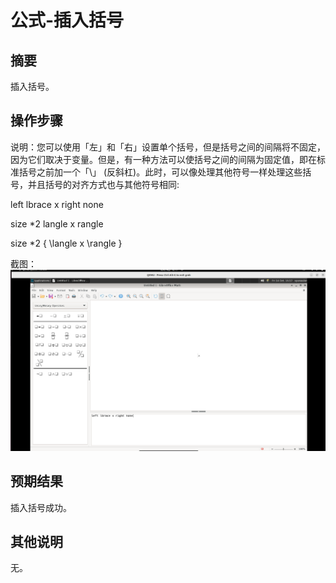 # 公式-插入括号

## 摘要

插入括号。

## 操作步骤

说明：您可以使用「左」和「右」设置单个括号，但是括号之间的间隔将不固定，因为它们取决于变量。但是，有一种方法可以使括号之间的间隔为固定值，即在标准括号之前加一个「\」 (反斜杠)。此时，可以像处理其他符号一样处理这些括号，并且括号的对齐方式也与其他符号相同:

left lbrace x right none

size *2 langle x rangle

size *2 { \langle x \rangle }

截图：![image](./image1/z11.png)

## 预期结果

插入括号成功。

## 其他说明

无。
